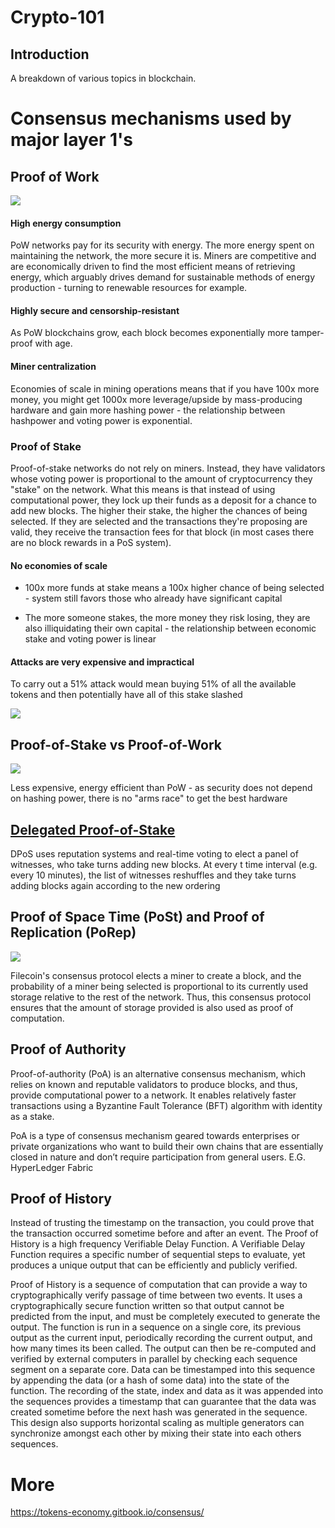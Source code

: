 # Crypto-101
## Introduction
A breakdown of various topics in blockchain.

# Consensus mechanisms used by major layer 1's
## Proof of Work
<img src='./images/pow.png' >

#### High energy consumption

  PoW networks pay for its security with energy. The more energy spent on maintaining the network, the more secure it is. Miners are competitive and are economically driven to find the most efficient means of retrieving energy, which arguably drives demand for sustainable methods of energy production - turning to renewable resources for example.

#### Highly secure and censorship-resistant

As PoW blockchains grow, each block becomes exponentially more tamper-proof with age.

#### Miner centralization

Economies of scale in mining operations means that if you have 100x more money, you might get 1000x more leverage/upside by mass-producing hardware and gain more hashing power - the relationship between hashpower and voting power is exponential.

### Proof of Stake
Proof-of-stake networks do not rely on miners. Instead, they have validators whose voting power is proportional to the amount of cryptocurrency they "stake" on the network. What this means is that instead of using computational power, they lock up their funds as a deposit for a chance to add new blocks. The higher their stake, the higher the chances of being selected. If they are selected and the transactions they're proposing are valid, they receive the transaction fees for that block (in most cases there are no block rewards in a PoS system). 

#### No economies of scale

- 100x more funds at stake means a 100x higher chance of being selected - system still favors those who already have significant capital

- The more someone stakes, the more money they risk losing, they are also illiquidating their own capital - the relationship between economic stake and voting power is linear

#### Attacks are very expensive and impractical

To carry out a 51% attack would mean buying 51% of all the available tokens and then potentially have all of this stake slashed

<img src='./images/pos.png' >

##  Proof-of-Stake vs Proof-of-Work
<img src='./images/pow-vs-pos.png' >

Less expensive, energy efficient than PoW - as security does not depend on hashing power, there is no "arms race" to get the best hardware



## [Delegated Proof-of-Stake](https://www.nichanank.com/blog/2018/6/4/consensus-algorithms-pos-dpos)
DPoS uses reputation systems and real-time voting to elect a panel of witnesses, who take turns adding new blocks. At every t time interval (e.g. every 10 minutes), the list of witnesses reshuffles and they take turns adding blocks again according to the new ordering


## Proof of Space Time (PoSt) and Proof of Replication (PoRep)

<img src='./images/filecoin-proof-system-diagram.jpeg' >

Filecoin's consensus protocol elects a miner to create a block, and the probability of a miner being selected is proportional to its currently used storage relative to the rest of the network. Thus, this consensus protocol ensures that the amount of storage provided is also used as proof of computation.


## Proof of Authority
Proof-of-authority (PoA) is an alternative consensus mechanism, which relies on known and reputable validators to produce blocks, and thus, provide computational power to a network. It enables relatively faster transactions using a Byzantine Fault Tolerance (BFT) algorithm with identity as a stake. 

PoA is a type of consensus mechanism geared towards enterprises or private organizations who want to build their own chains that are essentially closed in nature and don’t require participation from general users. E.G. HyperLedger Fabric

## Proof of History
Instead of trusting the timestamp on the transaction, you could prove that the transaction occurred sometime before and after an event. The Proof of History is a high frequency Verifiable Delay Function. A Verifiable Delay Function requires a specific number of sequential steps to evaluate, yet produces a unique output that can be efficiently and publicly verified.

Proof of History is a sequence of computation that can provide a way to cryptographically verify passage of time between two events. It uses a cryptographically secure function written so that output cannot be predicted from the input, and must be completely executed to generate the output. The function is run in a sequence on a single core, its previous output as the current input, periodically recording the current output, and how many times its been called. The output can then be re-computed and verified by external computers in parallel by checking each sequence segment on a separate core. Data can be timestamped into this sequence by appending the data (or a hash of some data) into the state of the function. The recording of the state, index and data as it was appended into the sequences provides a timestamp that can guarantee that the data was created sometime before the next hash was generated in the sequence. This design also supports horizontal scaling as multiple generators can synchronize amongst each other by mixing their state into each others sequences.


# More
https://tokens-economy.gitbook.io/consensus/